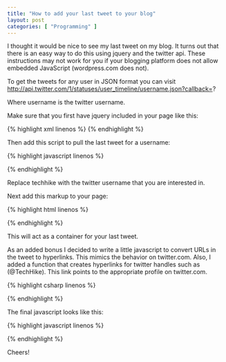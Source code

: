 ```yaml
---
title: "How to add your last tweet to your blog"
layout: post
categories: [ "Programming" ]
---
```


I thought it would be nice to see my last tweet on my blog. It turns out that there is an easy way to do this using jquery and the twitter api. These instructions may not work for you if your blogging platform does not allow embedded JavaScript (wordpress.com does not).

To get the tweets for any user in JSON format you can visit http://api.twitter.com/1/statuses/user_timeline/username.json?callback=?

Where username is the twitter username.

Make sure that you first have jquery included in your page like this:

{% highlight xml linenos %}
	<script src="http://code.jquery.com/jquery-1.6.2.min.js"></script>
{% endhighlight %}

Then add this script to pull the last tweet for a username:

{% highlight javascript linenos %}
<script type="text/javascript">
    $(document).ready(function() {
	    var u = 'techhike';
	    var url = 'http://api.twitter.com/1/statuses/user_timeline/'
			    + u + '.json?callback=?';
	    $.getJSON(url, function(data) { 		
		    $("#tweet").html(data[0].text));
	    }); 
    });
</script>
{% endhighlight %}

Replace techhike with the twitter username that you are interested in.

Next add this markup to your page:

{% highlight html linenos %}
<div id="tweet"></div>
{% endhighlight %}

This will act as a container for your last tweet.

As an added bonus I decided to write a little javascript to convert URLs in the tweet to hyperlinks. This mimics the behavior on twitter.com. Also, I added a function that creates hyperlinks for twitter handles such as (@TechHike). This link points to the appropriate profile on twitter.com.

{% highlight csharp linenos %}
<script type="text/javascript">
    function urlize(input) {
	    var exp = /(\b(https?|ftp|file):\/\/([-A-Z0-9+&@#\/%?=~_|!:,.;]*[-A-Z0-9+&@#\/%=~_|]))/ig;
	    output = input.replace(exp,'<a href="$1">$3</a>');
	    return output;
    }
	
    function tweep(input) {
	    var exp = /(\@(\w+?)) /ig;
	    output = input.replace(exp,'<a href="http://www.twitter.com/$2">$1</a> ');
	    return output;
    }
</script>
{% endhighlight %}

The final javascript looks like this:

{% highlight javascript linenos %}
<script type="text/javascript">
    $(document).ready(function() { 	
	    var url = 'http://api.twitter.com/1/statuses/user_timeline/<username>.json?callback=?'
	    $.getJSON(url, function(data) { 		
		    $("#tweet").html(tweep(urlize(data[0].text))); 	
	    }); 
    });
</script>
{% endhighlight %}

Cheers!
